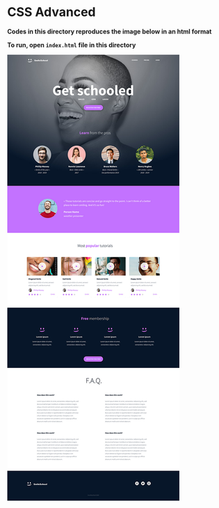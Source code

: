 # CSS Advanced

**Codes in this directory reproduces the image below in an html format**

**To run, open `index.html` file in this directory**

![Output page](https://github.com/Jboakyedanquah/alx_html_css/blob/main/css_advanced/output.jpg)